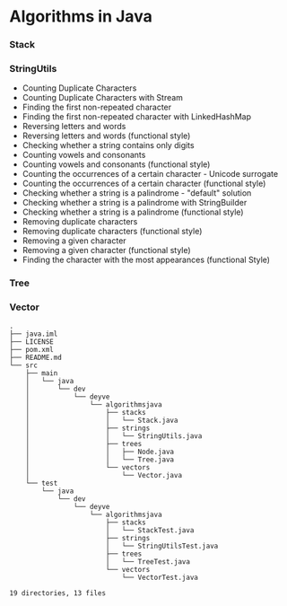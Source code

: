 # Algorithms in Java

### Stack

### StringUtils

- Counting Duplicate Characters
- Counting Duplicate Characters with Stream
- Finding the first non-repeated character
- Finding the first non-repeated character with LinkedHashMap
- Reversing letters and words
- Reversing letters and words (functional style)
- Checking whether a string contains only digits
- Counting vowels and consonants
- Counting vowels and consonants (functional style)
- Counting the occurrences of a certain character - Unicode surrogate
- Counting the occurrences of a certain character (functional style)
- Checking whether a string is a palindrome - "default" solution
- Checking whether a string is a palindrome with StringBuilder
- Checking whether a string is a palindrome (functional style)
- Removing duplicate characters
- Removing duplicate characters (functional style)
- Removing a given character 
- Removing a given character (functional style)
- Finding the character with the most appearances (functional Style)

### Tree

### Vector

```text
.
├── java.iml
├── LICENSE
├── pom.xml
├── README.md
└── src
    ├── main
    │   └── java
    │       └── dev
    │           └── deyve
    │               └── algorithmsjava
    │                   ├── stacks
    │                   │   └── Stack.java
    │                   ├── strings
    │                   │   └── StringUtils.java
    │                   ├── trees
    │                   │   ├── Node.java
    │                   │   └── Tree.java
    │                   └── vectors
    │                       └── Vector.java
    └── test
        └── java
            └── dev
                └── deyve
                    └── algorithmsjava
                        ├── stacks
                        │   └── StackTest.java
                        ├── strings
                        │   └── StringUtilsTest.java
                        ├── trees
                        │   └── TreeTest.java
                        └── vectors
                            └── VectorTest.java

19 directories, 13 files
```
